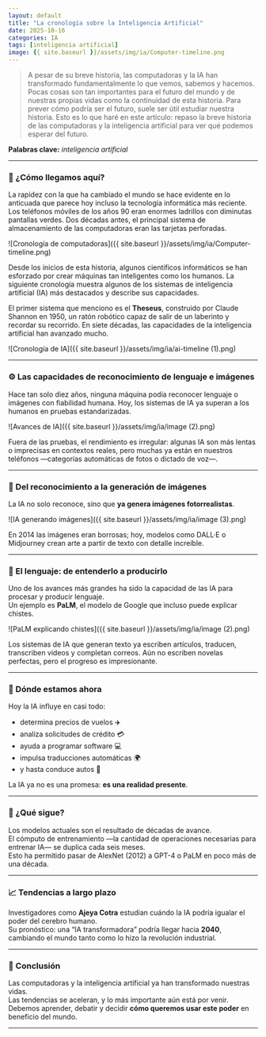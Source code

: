 ```yaml
---
layout: default
title: "La cronología sobre la Inteligencia Artificial"
date: 2025-10-16
categories: IA
tags: [inteligencia artificial]
image: {{ site.baseurl }}/assets/img/ia/Computer-timeline.png
---
```


> A pesar de su breve historia, las computadoras y la IA han transformado fundamentalmente lo que vemos, sabemos y hacemos. Pocas cosas son tan importantes para el futuro del mundo y de nuestras propias vidas como la continuidad de esta historia. Para prever cómo podría ser el futuro, suele ser útil estudiar nuestra historia. Esto es lo que haré en este artículo: repaso la breve historia de las computadoras y la inteligencia artificial para ver qué podemos esperar del futuro.

**Palabras clave:** _inteligencia artificial_

---

### 🧭 ¿Cómo llegamos aquí?

La rapidez con la que ha cambiado el mundo se hace evidente en lo anticuada que parece hoy incluso la tecnología informática más reciente. Los teléfonos móviles de los años 90 eran enormes ladrillos con diminutas pantallas verdes. Dos décadas antes, el principal sistema de almacenamiento de las computadoras eran las tarjetas perforadas.

![Cronología de computadoras]({{ site.baseurl }}/assets/img/ia/Computer-timeline.png)

Desde los inicios de esta historia, algunos científicos informáticos se han esforzado por crear máquinas tan inteligentes como los humanos. La siguiente cronología muestra algunos de los sistemas de inteligencia artificial (IA) más destacados y describe sus capacidades.

El primer sistema que menciono es el **Theseus**, construido por Claude Shannon en 1950, un ratón robótico capaz de salir de un laberinto y recordar su recorrido. En siete décadas, las capacidades de la inteligencia artificial han avanzado mucho.

![Cronología de IA]({{ site.baseurl }}/assets/img/ia/ai-timeline (1).png)

---

### ⚙️ Las capacidades de reconocimiento de lenguaje e imágenes

Hace tan solo diez años, ninguna máquina podía reconocer lenguaje o imágenes con fiabilidad humana. Hoy, los sistemas de IA ya superan a los humanos en pruebas estandarizadas.

![Avances de IA]({{ site.baseurl }}/assets/img/ia/image (2).png)

Fuera de las pruebas, el rendimiento es irregular: algunas IA son más lentas o imprecisas en contextos reales, pero muchas ya están en nuestros teléfonos —categorías automáticas de fotos o dictado de voz—.

---

### 🎨 Del reconocimiento a la generación de imágenes

La IA no solo reconoce, sino que **ya genera imágenes fotorrealistas**.

![IA generando imágenes]({{ site.baseurl }}/assets/img/ia/image (3).png)

En 2014 las imágenes eran borrosas; hoy, modelos como DALL·E o Midjourney crean arte a partir de texto con detalle increíble.

---

### 💬 El lenguaje: de entenderlo a producirlo

Uno de los avances más grandes ha sido la capacidad de las IA para procesar y producir lenguaje.  
Un ejemplo es **PaLM**, el modelo de Google que incluso puede explicar chistes.

![PaLM explicando chistes]({{ site.baseurl }}/assets/img/ia/image (2).png)

Los sistemas de IA que generan texto ya escriben artículos, traducen, transcriben videos y completan correos. Aún no escriben novelas perfectas, pero el progreso es impresionante.

---

### 🚀 Dónde estamos ahora

Hoy la IA influye en casi todo:
- determina precios de vuelos ✈️  
- analiza solicitudes de crédito 💳  
- ayuda a programar software 💻  
- impulsa traducciones automáticas 🌍  
- y hasta conduce autos 🚗  

La IA ya no es una promesa: **es una realidad presente**.

---

### 🔮 ¿Qué sigue?

Los modelos actuales son el resultado de décadas de avance.  
El cómputo de entrenamiento —la cantidad de operaciones necesarias para entrenar IA— se duplica cada seis meses.  
Esto ha permitido pasar de AlexNet (2012) a GPT-4 o PaLM en poco más de una década.

---

### 📈 Tendencias a largo plazo

Investigadores como **Ajeya Cotra** estudian cuándo la IA podría igualar el poder del cerebro humano.  
Su pronóstico: una “IA transformadora” podría llegar hacia **2040**, cambiando el mundo tanto como lo hizo la revolución industrial.

---

### 🧠 Conclusión

Las computadoras y la inteligencia artificial ya han transformado nuestras vidas.  
Las tendencias se aceleran, y lo más importante aún está por venir.  
Debemos aprender, debatir y decidir **cómo queremos usar este poder** en beneficio del mundo.

---
